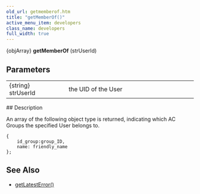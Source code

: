 ```yaml
---
old_url: getmemberof.htm
title: "getMemberOf()"
active_menu_item: developers
class_name: developers
full_width: true
---
```



{objArray} **getMemberOf** (strUserId)

## Parameters

<table>
<tr>
<td width="183">
{string} strUserId

</td>
<td width="15">
</td>
<td width="682">
the UID of the User

</td>
</tr>
</table>
## Description

An array of the following object type is returned, indicating which AC Groups the specified User belongs to.

    {
        id_group:group_ID,
        name: friendly_name
    };
     
   

## See Also

 - [getLatestError()](/developers/documentation/scripting-apis/server-side-api/ssj-object/miscellaneous/getlatesterror)

